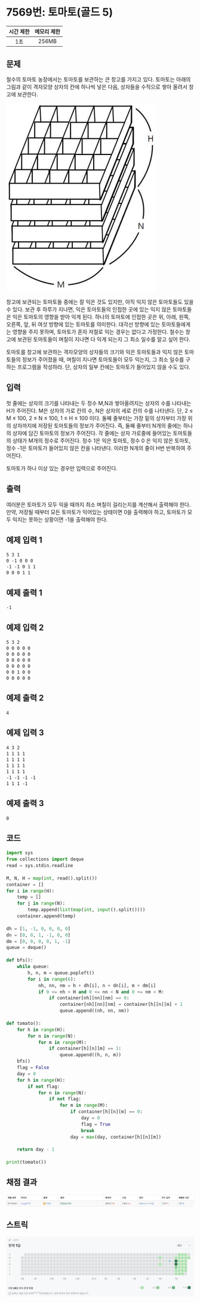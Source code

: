 # 7569번: 토마토(골드 5)
| 시간 제한 | 메모리 제한 |
|:-----:|:------:|
|  1초   | 256MB  |

## 문제
철수의 토마토 농장에서는 토마토를 보관하는 큰 창고를 가지고 있다. 토마토는 아래의 그림과 같이 격자모양 상자의 칸에 하나씩 넣은 다음, 상자들을 수직으로 쌓아 올려서 창고에 보관한다.

![image](problem_img.png)

창고에 보관되는 토마토들 중에는 잘 익은 것도 있지만, 아직 익지 않은 토마토들도 있을 수 있다. 보관 후 하루가 지나면, 익은 토마토들의 인접한 곳에 있는 익지 않은 토마토들은 익은 토마토의 영향을 받아 익게 된다. 하나의 토마토에 인접한 곳은 위, 아래, 왼쪽, 오른쪽, 앞, 뒤 여섯 방향에 있는 토마토를 의미한다. 대각선 방향에 있는 토마토들에게는 영향을 주지 못하며, 토마토가 혼자 저절로 익는 경우는 없다고 가정한다. 철수는 창고에 보관된 토마토들이 며칠이 지나면 다 익게 되는지 그 최소 일수를 알고 싶어 한다.

토마토를 창고에 보관하는 격자모양의 상자들의 크기와 익은 토마토들과 익지 않은 토마토들의 정보가 주어졌을 때, 며칠이 지나면 토마토들이 모두 익는지, 그 최소 일수를 구하는 프로그램을 작성하라. 단, 상자의 일부 칸에는 토마토가 들어있지 않을 수도 있다.

## 입력
첫 줄에는 상자의 크기를 나타내는 두 정수 M,N과 쌓아올려지는 상자의 수를 나타내는 H가 주어진다. M은 상자의 가로 칸의 수, N은 상자의 세로 칸의 수를 나타낸다. 단, 2 ≤ M ≤ 100, 2 ≤ N ≤ 100, 1 ≤ H ≤ 100 이다. 둘째 줄부터는 가장 밑의 상자부터 가장 위의 상자까지에 저장된 토마토들의 정보가 주어진다. 즉, 둘째 줄부터 N개의 줄에는 하나의 상자에 담긴 토마토의 정보가 주어진다. 각 줄에는 상자 가로줄에 들어있는 토마토들의 상태가 M개의 정수로 주어진다. 정수 1은 익은 토마토, 정수 0 은 익지 않은 토마토, 정수 -1은 토마토가 들어있지 않은 칸을 나타낸다. 이러한 N개의 줄이 H번 반복하여 주어진다.

토마토가 하나 이상 있는 경우만 입력으로 주어진다.

## 출력
여러분은 토마토가 모두 익을 때까지 최소 며칠이 걸리는지를 계산해서 출력해야 한다. 만약, 저장될 때부터 모든 토마토가 익어있는 상태이면 0을 출력해야 하고, 토마토가 모두 익지는 못하는 상황이면 -1을 출력해야 한다.

## 예제 입력 1
```text
5 3 1
0 -1 0 0 0
-1 -1 0 1 1
0 0 0 1 1
```
## 예제 출력 1
```text
-1
```
## 예제 입력 2
```text
5 3 2
0 0 0 0 0
0 0 0 0 0
0 0 0 0 0
0 0 0 0 0
0 0 1 0 0
0 0 0 0 0
```
## 예제 출력 2
```text
4
```
## 예제 입력 3
```text
4 3 2
1 1 1 1
1 1 1 1
1 1 1 1
1 1 1 1
-1 -1 -1 -1
1 1 1 -1
```
## 예제 출력 3
```text
0
```



## 코드
```python
import sys
from collections import deque
read = sys.stdin.readline

M, N, H = map(int, read().split())
container = []
for i in range(H):
    temp = []
    for j in range(N):
        temp.append(list(map(int, input().split())))
    container.append(temp)

dh = [1, -1, 0, 0, 0, 0]
dn = [0, 0, 1, -1, 0, 0]
dm = [0, 0, 0, 0, 1, -1]
queue = deque()

def bfs():
    while queue:
        h, n, m = queue.popleft()
        for i in range(6):
            nh, nn, nm = h + dh[i], n + dn[i], m + dm[i]
            if 0 <= nh < H and 0 <= nn < N and 0 <= nm < M:
                if container[nh][nn][nm] == 0:
                    container[nh][nn][nm] = container[h][n][m] + 1
                    queue.append((nh, nn, nm))

def tomato():
    for h in range(H):
        for n in range(N):
            for m in range(M):
                if container[h][n][m] == 1:
                    queue.append((h, n, m))
    bfs()
    flag = False
    day = 0
    for h in range(H):
        if not flag:
            for n in range(N):
                if not flag:
                    for m in range(M):
                        if container[h][n][m] == 0:
                            day = 0
                            flag = True
                            break
                        day = max(day, container[h][n][m])

    return day - 1

print(tomato())
```

## 채점 결과
![image](result_img.png)

## 스트릭
![image](streak_img.png)